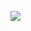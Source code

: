<br>
<img align="center" src="https://github-readme-stats.vercel.app/api?username=contr4l&&show_icons=true&&theme=graywhite" />
</br>
<!--
**contr4l/contr4l** is a ✨ _special_ ✨ repository because its `README.md` (this file) appears on your GitHub profile.

Here are some ideas to get you started:

- 🔭 I’m currently working on ...
- 🌱 I’m currently learning ...
- 👯 I’m looking to collaborate on ...
- 🤔 I’m looking for help with ...
- 💬 Ask me about ...
- 📫 How to reach me: ...
- 😄 Pronouns: ...
- ⚡ Fun fact: ...
-->
